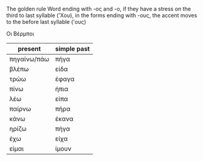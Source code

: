 The golden rule
	Word ending with -ος and -ο, if they have a stress on the third to last syllable ('Xου), in the forms ending with -ους, the accent moves to the before last syllable ('ους)

Οι Βέρμποι

| present        | simple past           |
| ------------- |-------------|
| πηγαίνω/πάω      | πήγα |
| βλέπω      | είδα |
| τρώω      | έφαγα |
| πίνω      | ήπια |
| λέω      | είπα |
| παίρνω      | πήρα |
| κάνω      | έκανα |
| ηρίζω      | πήγα |
| έχω      | είχα |
| είμαι      | ίμουν |


